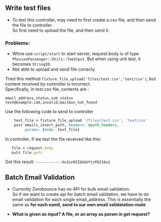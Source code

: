 ## Write test files
- To test this controller, may need to first create a csv file, and then send the file to controller.\
So first need to upload the file, and then send it.
### Problems:
- Whne use `script/start` to start server, request.body is of type `PhusionPassenger::Utils::TeeInput`. But when using unit test, it becomes `StringIO`.
- Not able to upload and send file correcly. 
  
Tried this method `fixture_file_upload('files/test.csv','text/csv')`, but content 
received by controller is incorrect. \
Specifically, in test.csv file, contents are :
```
email_address,status,sub_status
test@example.com,invalid,mailbox_not_found
```
Use the following code to send to controller
```ruby 
    test_file = fixture_file_upload '/files/test.csv', 'text/csv'
    post emails_insert_path, headers: @auth_headers,
         params: {body: test_file}
```
In controller, if we test the file received like this:
```ruby
   file = request.body
   puts file.gets
```
Got this result: `------------XnJLe9ZIbbGUYtzPQJ16u1`


## Batch Email Validation
- Currently Zerobounce has no API for bulk email validation. \
So if we want to create api for batch email validation, we have to do email validation for each single email_address. This is 
essentially the same as <b>for each eamil, send to our own email validatation route<b>
  
- What is given as input? A file, or an array as param in get request?
